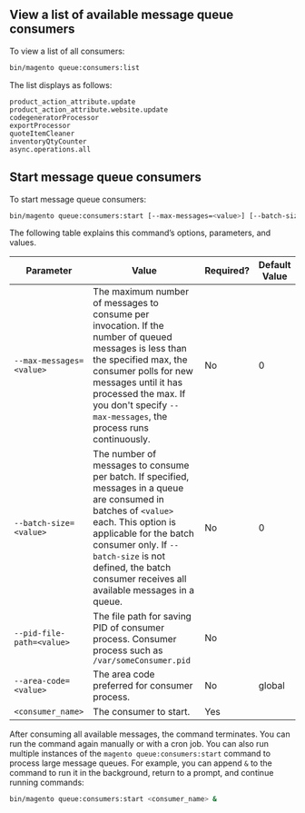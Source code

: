 ## View a list of available message queue consumers

To view a list of all consumers:

```bash
bin/magento queue:consumers:list
```

The list displays as follows:

```
product_action_attribute.update
product_action_attribute.website.update
codegeneratorProcessor
exportProcessor
quoteItemCleaner
inventoryQtyCounter
async.operations.all
```

## Start message queue consumers

To start message queue consumers:

```bash
bin/magento queue:consumers:start [--max-messages=<value>] [--batch-size=<value>] [--pid-file-path=<value>] [--area-code=<value>] <consumer_name>
```

The following table explains this command’s options, parameters, and values.

Parameter | Value | Required? | Default Value
--- | --- | --- | ---
`--max-messages=<value>` | The maximum number of messages to consume per invocation. If the number of queued messages is less than the specified max, the consumer polls for new messages until it has processed the max. If you don't specify `--max-messages`, the process runs continuously. | No | 0
`--batch-size=<value>` | The number of messages to consume per batch. If specified, messages in a queue are consumed in batches of `<value>` each. This option is applicable for the batch consumer only. If `--batch-size` is not defined, the batch consumer receives all available messages in a queue. | No | 0
`--pid-file-path=<value>` | The file path for saving PID of consumer process. Consumer process such as `/var/someConsumer.pid` | No |
`--area-code=<value>` | The area code preferred for consumer process. | No | global
`<consumer_name>` | The consumer to start. | Yes | |

After consuming all available messages, the command terminates. You can run the command again manually or with a cron job. You can also run multiple instances of the `magento queue:consumers:start` command to process large message queues. For example, you can append `&` to the command to run it in the background, return to a prompt, and continue running commands:

```bash
bin/magento queue:consumers:start <consumer_name> &
```
